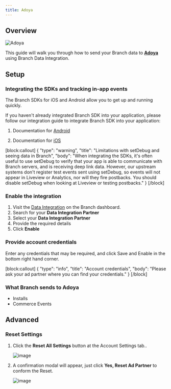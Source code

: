 ```yaml
---
title: Adoya
---
```

## Overview

![Adoya](https://cdn.branch.io/branch-assets/ad-partner-manager/386574786681131050/Adoya_logo-1576552507184.png)

This guide will walk you through how to send your Branch data to **[Adoya](https://www.adoya.io/)** using Branch Data Integration.



## Setup

### Integrating the SDKs and tracking in-app events

The Branch SDKs for iOS and Android allow you to get up and running quickly.

If you haven't already integrated Branch SDK into your application, please follow our integration guide to integrate Branch SDK into your application:

1. Documentation for [Android](/apps/android/)

1. Documentation for [iOS](/apps/ios/)

[block:callout]
{
  "type": "warning",
  "title": "Limitations with setDebug and seeing data in Branch",
  "body": "When integrating the SDKs, it's often useful to use setDebug to verify that your app is able to communicate with Branch servers, and is receiving deep link data. However, our upstream systems don't register test events sent using setDebug, so events will not appear in Liveview or Analytics, nor will they fire postbacks. You should disable setDebug when looking at Liveview or testing postbacks."
}
[/block]

### Enable the integration

1. Visit the [Data Integration](https://branch.dashboard.branch.io/data-import-export/data-feeds/integrations) on the Branch dashboard.
2. Search for your <notranslate>**Data Integration Partner**</notranslate>
3. Select your <notranslate>**Data Integration Partner**</notranslate>
4. Provide the required details
5. Click <notranslate>**Enable**</notranslate>


### Provide account credentials

Enter any credentials that may be required, and click Save and Enable in the bottom right hand corner.

[block:callout]
{
  "type": "info",
  "title": "Account credentials",
  "body": "Please ask your ad partner where you can find your credentials."
}
[/block]

### What Branch sends to Adoya

* Installs
* Commerce Events

## Advanced

### Reset Settings

1. Click the <notranslate>**Reset All Settings**</notranslate> button at the Account Settings tab..

	![image](/images/ingredients/deep-linked-ads/reset-ad-settings/reset-ad-settings.png)

1. A confirmation modal will appear, just click <notranslate>**Yes, Reset Ad Partner**</notranslate> to conform the Reset.

	![image](/images/ingredients/deep-linked-ads/reset-ad-settings/reset-ad-settings_confirmation.png)
